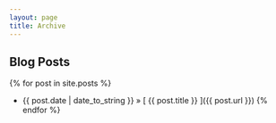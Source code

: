 ---layout: pagetitle: Archive---## Blog Posts{% for post in site.posts %}  * {{ post.date | date_to_string }} &raquo; [ {{ post.title }} ]({{ post.url }}){% endfor %}